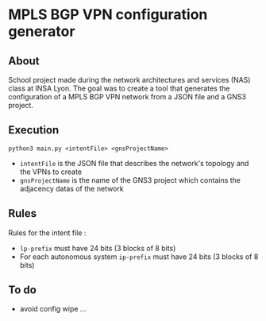 # MPLS BGP VPN configuration generator

## About
School project made during the network architectures and services (NAS) class at INSA Lyon. The goal was to create a tool that generates the configuration of a MPLS BGP VPN network from a JSON file and a GNS3 project.

## Execution
`python3 main.py <intentFile> <gnsProjectName>`
 - `intentFile` is the JSON file that describes the network's topology and the VPNs to create
 - `gnsProjectName` is the name of the GNS3 project which contains the adjacency datas of the network

## Rules
Rules for the intent file :
 - `lp-prefix` must have 24 bits (3 blocks of 8 bits)
 - For each autonomous system `ip-prefix` must have 24 bits (3 blocks of 8 bits)

## To do
 - avoid config wipe ...
